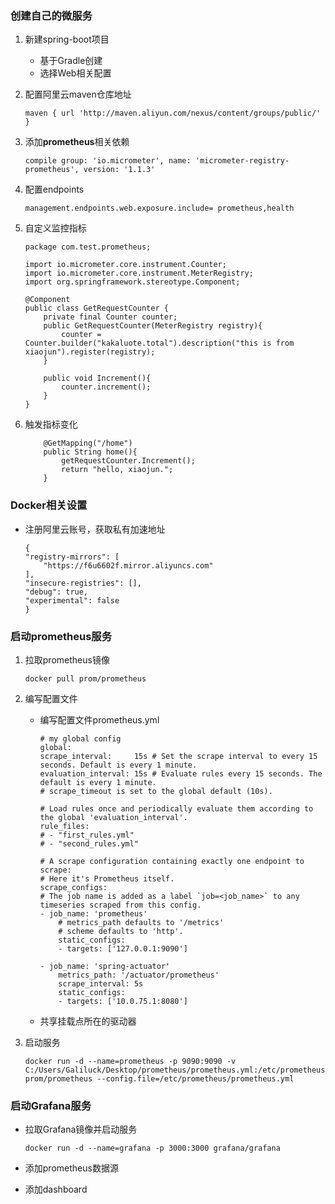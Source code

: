 ### 创建自己的微服务

1. 新建spring-boot项目
   - 基于Gradle创建
   -  选择Web相关配置

2. 配置阿里云maven仓库地址

   ```
   maven { url 'http://maven.aliyun.com/nexus/content/groups/public/' }
   ```

3. 添加**prometheus**相关依赖

   ```
   compile group: 'io.micrometer', name: 'micrometer-registry-prometheus', version: '1.1.3'
   ```

4. 配置endpoints

   ```
   management.endpoints.web.exposure.include= prometheus,health
   ```

5. 自定义监控指标

   ```
   package com.test.prometheus;
   
   import io.micrometer.core.instrument.Counter;
   import io.micrometer.core.instrument.MeterRegistry;
   import org.springframework.stereotype.Component;
   
   @Component
   public class GetRequestCounter {
       private final Counter counter;
       public GetRequestCounter(MeterRegistry registry){
           counter = Counter.builder("kakaluote.total").description("this is from xiaojun").register(registry);
       }
   
       public void Increment(){
           counter.increment();
       }
   }
   ```

6. 触发指标变化

   ```
       @GetMapping("/home")
       public String home(){
           getRequestCounter.Increment();
           return "hello, xiaojun.";
       }
   ```

### Docker相关设置

- 注册阿里云账号，获取私有加速地址
    ```
    {
    "registry-mirrors": [
        "https://f6u6602f.mirror.aliyuncs.com"
    ],
    "insecure-registries": [],
    "debug": true,
    "experimental": false
    }
    ```
### 启动prometheus服务

1. 拉取prometheus镜像

   ```
   docker pull prom/prometheus
   ```

2. 编写配置文件

   - 编写配置文件prometheus.yml

     ```
     # my global config
     global:
     scrape_interval:     15s # Set the scrape interval to every 15 seconds. Default is every 1 minute.
     evaluation_interval: 15s # Evaluate rules every 15 seconds. The default is every 1 minute.
     # scrape_timeout is set to the global default (10s).
     
     # Load rules once and periodically evaluate them according to the global 'evaluation_interval'.
     rule_files:
     # - "first_rules.yml"
     # - "second_rules.yml"
     
     # A scrape configuration containing exactly one endpoint to scrape:
     # Here it's Prometheus itself.
     scrape_configs:
     # The job name is added as a label `job=<job_name>` to any timeseries scraped from this config.
     - job_name: 'prometheus'
         # metrics_path defaults to '/metrics'
         # scheme defaults to 'http'.
         static_configs:
         - targets: ['127.0.0.1:9090']
     
     - job_name: 'spring-actuator'
         metrics_path: '/actuator/prometheus'
         scrape_interval: 5s
         static_configs:
         - targets: ['10.0.75.1:8080']
     ```

   - 共享挂载点所在的驱动器

3. 启动服务

   ```
   docker run -d --name=prometheus -p 9090:9090 -v C:/Users/Galiluck/Desktop/prometheus/prometheus.yml:/etc/prometheus/prometheus.yml prom/prometheus --config.file=/etc/prometheus/prometheus.yml
   ```

### 启动Grafana服务

- 拉取Grafana镜像并启动服务

  ```
  docker run -d --name=grafana -p 3000:3000 grafana/grafana
  ```

- 添加prometheus数据源
- 添加dashboard